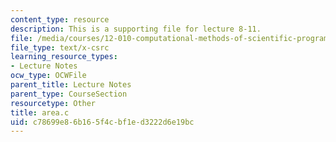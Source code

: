 ```yaml
---
content_type: resource
description: This is a supporting file for lecture 8-11.
file: /media/courses/12-010-computational-methods-of-scientific-programming-fall-2011/c78699e86b165f4cbf1ed3222d6e19bc_area.c
file_type: text/x-csrc
learning_resource_types:
- Lecture Notes
ocw_type: OCWFile
parent_title: Lecture Notes
parent_type: CourseSection
resourcetype: Other
title: area.c
uid: c78699e8-6b16-5f4c-bf1e-d3222d6e19bc
---
```

